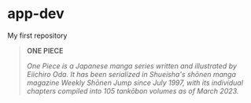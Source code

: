 # app-dev
My first repository
> **ONE PIECE**
> 
> *One Piece is a Japanese manga series written and illustrated by Eiichiro Oda. It has been serialized in Shueisha's shōnen manga magazine Weekly Shōnen Jump since July 1997, with its individual chapters compiled into 105 tankōbon volumes as of March 2023.*
